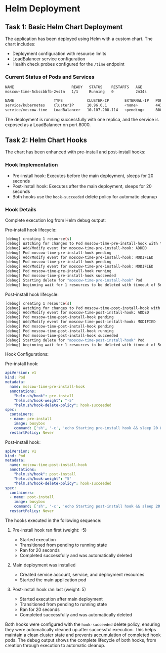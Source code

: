 # Helm Deployment

## Task 1: Basic Helm Chart Deployment

The application has been deployed using Helm with a custom chart. The chart includes:
- Deployment configuration with resource limits
- LoadBalancer service configuration
- Health check probes configured for the `/time` endpoint

### Current Status of Pods and Services

```bash
NAME                          READY   STATUS    RESTARTS   AGE
moscow-time-5cbccbbfb-2vstn   1/1     Running   0          2m34s

NAME                  TYPE           CLUSTER-IP       EXTERNAL-IP   PORT(S)          AGE
service/kubernetes    ClusterIP      10.96.0.1        <none>        443/TCP          4h25m
service/moscow-time   LoadBalancer   10.107.208.114   <pending>     8000:32287/TCP   8s
```

The deployment is running successfully with one replica, and the service is exposed as a LoadBalancer on port 8000.

## Task 2: Helm Chart Hooks

The chart has been enhanced with pre-install and post-install hooks:

### Hook Implementation
- Pre-install hook: Executes before the main deployment, sleeps for 20 seconds
- Post-install hook: Executes after the main deployment, sleeps for 20 seconds
- Both hooks use the `hook-succeeded` delete policy for automatic cleanup

### Hook Details

Complete execution log from Helm debug output:

Pre-install hook lifecycle:
```bash
[debug] creating 1 resource(s)
[debug] Watching for changes to Pod moscow-time-pre-install-hook with timeout of 5m0s
[debug] Add/Modify event for moscow-time-pre-install-hook: ADDED
[debug] Pod moscow-time-pre-install-hook pending
[debug] Add/Modify event for moscow-time-pre-install-hook: MODIFIED
[debug] Pod moscow-time-pre-install-hook pending
[debug] Add/Modify event for moscow-time-pre-install-hook: MODIFIED
[debug] Pod moscow-time-pre-install-hook running
[debug] Pod moscow-time-pre-install-hook succeeded
[debug] Starting delete for "moscow-time-pre-install-hook" Pod
[debug] beginning wait for 1 resources to be deleted with timeout of 5m0s
```

Post-install hook lifecycle:
```bash
[debug] creating 1 resource(s)
[debug] Watching for changes to Pod moscow-time-post-install-hook with timeout of 5m0s
[debug] Add/Modify event for moscow-time-post-install-hook: ADDED
[debug] Pod moscow-time-post-install-hook pending
[debug] Add/Modify event for moscow-time-post-install-hook: MODIFIED
[debug] Pod moscow-time-post-install-hook pending
[debug] Pod moscow-time-post-install-hook running
[debug] Pod moscow-time-post-install-hook succeeded
[debug] Starting delete for "moscow-time-post-install-hook" Pod
[debug] beginning wait for 1 resources to be deleted with timeout of 5m0s
```

Hook Configurations:

Pre-install hook:
```yaml
apiVersion: v1
kind: Pod
metadata:
  name: moscow-time-pre-install-hook
  annotations:
    "helm.sh/hook": pre-install
    "helm.sh/hook-weight": "-5"
    "helm.sh/hook-delete-policy": hook-succeeded
spec:
  containers:
  - name: pre-install
    image: busybox
    command: ['sh', '-c', 'echo Starting pre-install hook && sleep 20 && echo Pre-install hook completed']
  restartPolicy: Never
```

Post-install hook:
```yaml
apiVersion: v1
kind: Pod
metadata:
  name: moscow-time-post-install-hook
  annotations:
    "helm.sh/hook": post-install
    "helm.sh/hook-weight": "5"
    "helm.sh/hook-delete-policy": hook-succeeded
spec:
  containers:
  - name: post-install
    image: busybox
    command: ['sh', '-c', 'echo Starting post-install hook && sleep 20 && echo Post-install hook completed']
  restartPolicy: Never
```

The hooks executed in the following sequence:
1. Pre-install hook ran first (weight: -5)
   - Started execution
   - Transitioned from pending to running state
   - Ran for 20 seconds
   - Completed successfully and was automatically deleted

2. Main deployment was installed
   - Created service account, service, and deployment resources
   - Started the main application pod

3. Post-install hook ran last (weight: 5)
   - Started execution after main deployment
   - Transitioned from pending to running state
   - Ran for 20 seconds
   - Completed successfully and was automatically deleted

Both hooks were configured with the `hook-succeeded` delete policy, ensuring they were automatically cleaned up after successful execution. This helps maintain a clean cluster state and prevents accumulation of completed hook pods. The debug output shows the complete lifecycle of both hooks, from creation through execution to automatic cleanup. 